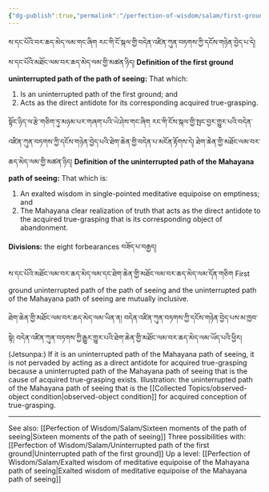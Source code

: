 ```yaml
---
{"dg-publish":true,"permalink":"/perfection-of-wisdom/salam/first-ground-uninterrupted-path-of-the-path-of-seeing/"}
---
```


ས་དང་པོའི་བར་ཆད་མེད་ལམ་གང་ཞིག རང་གི་ངོ་སྐལ་གྱི་བདེན་འཛིན་ཀུན་བཏགས་ཀྱི་དངོས་གཉེན་བྱེད་པ་དེ།<br>ས་དང་པོའི་མཐོང་ལམ་བར་ཆད་མེད་ལམ་གྱི་མཚན་ཉིད།
**Definition of the first ground uninterrupted path of the path of seeing:** That which:
1. Is an uninterrupted path of the first ground; and
2. Acts as the direct antidote for its corresponding acquired true-grasping.

སྟོང་ཉིད་ལ་རྩེ་གཅིག་ཏུ་མཉམ་པར་གཞག་པའི་ཡེ་ཤེས་གང་ཞིག རང་གི་ངོས་སྐལ་གྱི་སྤང་བྱར་གྱུར་པའི་བདེན་འཛིན་ཀུན་བཏགས་ཀྱི་དངོས་གཉེན་བྱེད་པའི་ཐེག་ཆེན་གྱི་བདེན་པ་མངོན་རྟོགས་དེ། ཐེག་ཆེན་གྱི་མཐོང་ལམ་བར་ཆད་མེད་ལམ་གྱི་མཚན་ཉིད།
**Definition of the uninterrupted path of the Mahayana path of seeing:** That which is:
1. An exalted wisdom in single-pointed meditative equipoise on emptiness; and
2. The Mahayana clear realization of truth that acts as the direct antidote to the acquired true-grasping that is its corresponding object of abandonment.

**Divisions:** the eight forbearances བཟོད་པ་བརྒྱད།

ས་དང་པོའི་མཐོང་ལམ་བར་ཆད་མེད་ལམ་དང་ཐེག་ཆེན་གྱི་མཐོང་ལམ་བར་ཆད་མེད་ལམ་དོན་གཅིག
First ground uninterrupted path of the path of seeing and the uninterrupted path of the Mahayana path of seeing are mutually inclusive.

ཐེག་ཆེན་གྱི་མཐོང་ལམ་བར་ཆད་མེད་ལམ་ཡིན་ན། བདེན་འཛིན་ཀུན་བཏགས་ཀྱི་དངོས་གཉེན་བྱེད་པས་མ་ཁྱབ་སྟེ། བདེན་འཛིན་ཀུན་བཏགས་ཀྱི་རྒྱུར་གྱུར་པའི་ཐེག་ཆེན་གྱི་མཐོང་ལམ་བར་ཆད་མེད་ལམ་ཡོད་པའི་ཕྱིར།
(Jetsunpa:) If it is an uninterrupted path of the Mahayana path of seeing, it is not pervaded by acting as a direct antidote for acquired true-grasping because a uninterrupted path of the Mahayana path of seeing that is the cause of acquired true-grasping exists.
Illustration: the uninterrupted path of the Mahayana path of seeing that is the [[Collected Topics/observed-object condition\|observed-object condition]] for acquired conception of true-grasping.

---
See also: [[Perfection of Wisdom/Salam/Sixteen moments of the path of seeing\|Sixteen moments of the path of seeing]]
Three possibilities with: [[Perfection of Wisdom/Salam/Uninterrupted path of the first ground\|Uninterrupted path of the first ground]]
Up a level: [[Perfection of Wisdom/Salam/Exalted wisdom of meditative equipoise of the Mahayana path of seeing\|Exalted wisdom of meditative equipoise of the Mahayana path of seeing]]